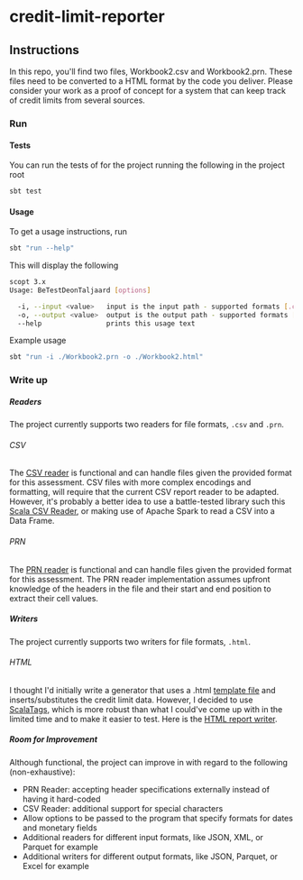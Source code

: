 # credit-limit-reporter

## Instructions

In this repo, you'll find two files, Workbook2.csv and Workbook2.prn. These files need to be converted to a HTML 
format by the code you deliver. Please consider your work as a proof of concept for a system that can keep track of 
credit limits from several sources.

### Run

#### Tests
You can run the tests of for the project running the following in the project root 
```bash
sbt test
```
#### Usage
To get a usage instructions, run
```bash
sbt "run --help"
```
This will display the following
```bash
scopt 3.x
Usage: BeTestDeonTaljaard [options]

  -i, --input <value>   input is the input path - supported formats [.csv,.prn]
  -o, --output <value>  output is the output path - supported formats [.html]
  --help                prints this usage text
```
Example usage
```bash
sbt "run -i ./Workbook2.prn -o ./Workbook2.html"
```

### Write up
##### Readers
The project currently supports two readers for file formats, `.csv` and `.prn`.

###### CSV
The [CSV reader](src/main/scala/creditlimit/report/reader/csv/CSVCreditLimitReader.scala) is functional and can handle files given the 
provided format for this assessment. CSV files with more complex encodings and formatting, will require that the current 
CSV report reader to be adapted. However, it's probably a better idea to use a battle-tested library such this 
[Scala CSV Reader](https://github.com/tototoshi/scala-csv), or making use of Apache Spark to read a CSV into a Data Frame. 

###### PRN
The [PRN reader](src/main/scala/creditlimit/report/reader/prn/PRNCreditLimitReader.scala) is functional and can handle files given the 
provided format for this assessment. The PRN reader implementation assumes upfront knowledge of the headers in the file
and their start and end position to extract their cell values.

##### Writers
The project currently supports two writers for file formats, `.html`.

###### HTML 
I thought I'd initially write a generator that uses a .html [template file](./CreditLimitTemplate.html) and 
inserts/substitutes the credit limit data. However, I decided to use [ScalaTags](http://www.lihaoyi.com/scalatags/), 
which is more robust than what I could've come up with in the limited time and to make it easier to test. Here is the 
[HTML report writer](src/main/scala/creditlimit/report/writer/html/HTMLCreditLimitWriter.scala).

##### Room for Improvement
Although functional, the project can improve in with regard to the following (non-exhaustive):
* PRN Reader: accepting header specifications externally instead of having it hard-coded
* CSV Reader: additional support for special characters
* Allow options to be passed to the program that specify formats for dates and monetary fields
* Additional readers for different input formats, like JSON, XML, or Parquet for example
* Additional writers for different output formats, like JSON, Parquet, or Excel for example